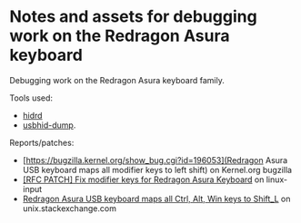 Notes and assets for debugging work on the Redragon Asura keyboard
===

Debugging work on the Redragon Asura keyboard family.


Tools used: 
* [hidrd](https://github.com/DIGImend/hidrd) 
* [usbhid-dump](https://github.com/DIGImend/usbhid-dump).

Reports/patches:

* [https://bugzilla.kernel.org/show_bug.cgi?id=196053](Redragon Asura USB keyboard maps all modifier keys to left shift) on Kernel.org bugzilla
* [[RFC PATCH] Fix modifier keys for Redragon Asura Keyboard](https://marc.info/?l=linux-input&m=149752350525343&w=2) on linux-input
* [Redragon Asura USB keyboard maps all Ctrl, Alt, Win keys to Shift_L](https://unix.stackexchange.com/questions/370612/redragon-asura-usb-keyboard-maps-all-ctrl-alt-win-keys-to-shift-l) on unix.stackexchange.com
